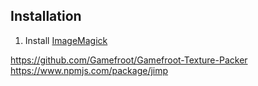 ## Installation
1. Install [ImageMagick](http://www.imagemagick.org/)


https://github.com/Gamefroot/Gamefroot-Texture-Packer
https://www.npmjs.com/package/jimp
